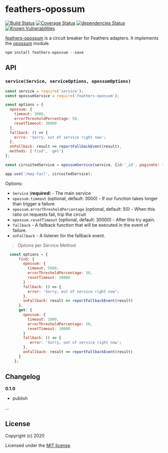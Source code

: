 # feathers-opossum

[![Build Status](https://travis-ci.org/sajov/feathers-opossum.png?branch=master)](https://travis-ci.org/sajov/feathers-opossum)
[![Coverage Status](https://coveralls.io/repos/github/sajov/feathers-opossum/badge.svg?branch=master)](https://coveralls.io/github/sajov/feathers-opossum?branch=master)
[![dependencies Status](https://david-dm.org/sajov/feathers-opossum/status.svg)](https://david-dm.org/sajov/feathers-opossum)
[![Known Vulnerabilities](https://snyk.io/test/npm/feathers-opossum/badge.svg)](https://snyk.io/test/npm/feathers-opossum)

[feathers-opossum](https://github.com/sajov/feathers-opossum) is a circuit breaker for Feathers adapters. It implements the [opossum](https://github.com/nodeshift/opossum) module.

```
npm install feathers-opossum --save
```

## API

### `service(Service, serviceOptions, opossumOptions)`

```javascript
const service = require('service');
const opossumService = require('feathers-opossum');

const options = {
  opossum: {
    timeout: 3000,
    errorThresholdPercentage: 50,
    resetTimeout: 30000
  },
  fallback: () => {
    errro: 'Sorry, out of service right now';
  },
  onFallback: result => reportFallbackEvent(result),
  methods: ['find', 'get']
};

const circuitedService = opossumService(service, {id:'_id', paginate: {max:10 }, options);

app.use('/may-fail', circuitedService);
```

Options:

- `Service` (**required**) - The main service
- `opossum.timeout` (optional, default: 3000) - If our function takes longer than trigger a failure
- `opossum.errorThresholdPercentage` (optional, default: 50) - When this ratio on requests fail, trip the circuit
- `opossum.resetTimeout` (optional, default: 30000) - After this try again.
- `fallback` - A fallback function that will be executed in the event of failure.
- `onFallback` - A listener for the fallback event.

> Options per Service Method

```javascript
  const options = {
      find: {
        opossum: {
          timeout: 5000,
          errorThresholdPercentage: 50,
          resetTimeout: 30000
        }
        fallback: () => {
          error: 'Sorry, out of service right now';
        },
        onFallback: result => reportFallbackEvent(result)
      },
      get: {
        opossum: {
          timeout: 1000,
          errorThresholdPercentage: 50,
          resetTimeout: 30000
        }
        fallback: () => {
           error: 'Sorry, out of service right now';
        },
        onFallback: result => reportFallbackEvent(result)
      }
    };
```

## Changelog

**0.1.0**

- publish

...

## License

Copyright (c) 2020

Licensed under the [MIT license](LICENSE).
